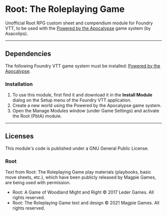 # Root: The Roleplaying Game

Unofficial Root RPG custom sheet and compendium module for Foundry VTT, to be used with the [Powered by the Apocalypse](https://gitlab.com/asacolips-projects/foundry-mods/pbta) game system (by Asacolips).

---

## Dependencies

The following Foundry VTT game system must be installed: [Powered by the Apocalypse](https://foundryvtt.com/packages/pbta).

### Installation

1. To use this module, first find it and download it in the **Install Module** dialog on the Setup menu of the Foundry VTT application.
2. Create a new world using the Powered by the Apocalypse game system.
3. Open the Manage Modules window (under Game Settings) and activate the Root (PbtA) module.

---

## Licenses

This module's code is published under a GNU General Public License.

### Root

Text from Root: The Roleplaying Game play materials (playbooks, basic move sheets, etc.), which have been publicly released by Magpie Games, are being used with permission.

- Root: A Game of Woodland Might and Right © 2017 Leder Games. All rights reserved.
- Root: The Roleplaying Game text and design © 2021 Magpie Games. All rights reserved.
